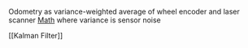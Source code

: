 
Odometry as variance-weighted average of wheel encoder and laser scanner
[Math](https://robotics.stackexchange.com/a/1953)
where variance is sensor noise

[[Kalman Filter]]